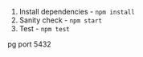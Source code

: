 
1. Install dependencies - `npm install`
1. Sanity check - `npm start`
1. Test - `npm test`


pg port 5432